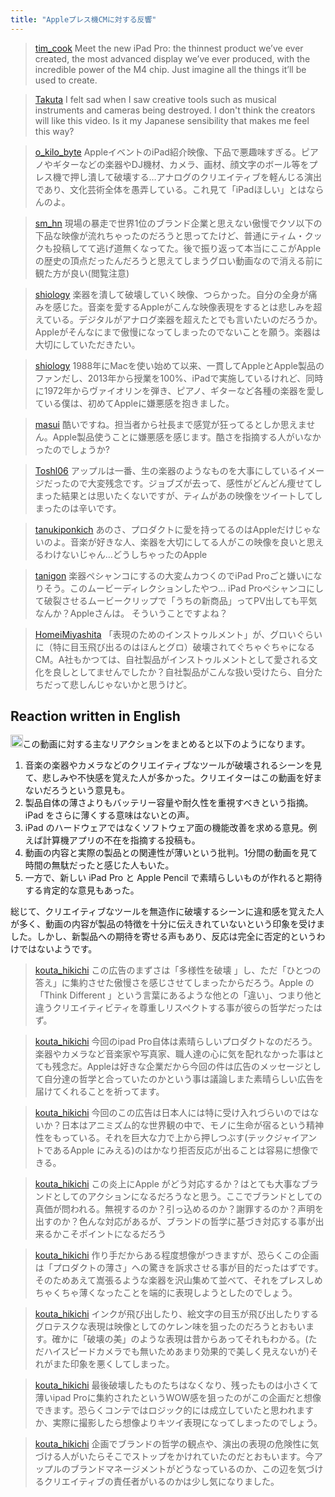 ```yaml
---
title: "Appleプレス機CMに対する反響"
---
```


> [tim_cook](https://twitter.com/tim_cook/status/1787864325258162239) Meet the new iPad Pro: the thinnest product we’ve ever created, the most advanced display we’ve ever produced, with the incredible power of the M4 chip. Just imagine all the things it’ll be used to create.

> [Takuta](https://twitter.com/Takuta/status/1787898004231569432) I felt sad when I saw creative tools such as musical instruments and cameras being destroyed. I don't think the creators will like this video. Is it my Japanese sensibility that makes me feel this way?

> [o_kilo_byte](https://twitter.com/o_kilo_byte/status/1787898022753616384/photo/2) AppleイベントのiPad紹介映像、下品で悪趣味すぎる。ピアノやギターなどの楽器やDJ機材、カメラ、画材、顔文字のボール等をプレス機で押し潰して破壊する…アナログのクリエイティブを軽んじる演出であり、文化芸術全体を愚弄している。これ見て「iPadほしい」とはならんのよ。

> [sm_hn](https://twitter.com/sm_hn/status/1787890500735000892) 現場の暴走で世界1位のブランド企業と思えない傲慢でクソ以下の下品な映像が流れちゃったのだろうと思ってたけど、普通にティム・クックも投稿してて逃げ道無くなってた。後で振り返って本当にここがAppleの歴史の頂点だったんだろうと思えてしまうグロい動画なので消える前に観た方が良い(閲覧注意)

> [shiology](https://twitter.com/shiology/status/1787858071186030832) 楽器を潰して破壊していく映像、つらかった。自分の全身が痛みを感じた。音楽を愛するAppleがこんな映像表現をするとは悲しみを超えている。デジタルがアナログ楽器を超えたとでも言いたいのだろうか。Appleがそんなにまで傲慢になってしまったのでないことを願う。楽器は大切にしていただきたい。

> [shiology](https://twitter.com/shiology/status/1787869458637459649) 1988年にMacを使い始めて以来、一貫してAppleとApple製品のファンだし、2013年から授業を100%、iPadで実施しているけれど、同時に1972年からヴァイオリンを弾き、ピアノ、ギターなど各種の楽器を愛している僕は、初めてAppleに嫌悪感を抱きました。

> [masui](https://twitter.com/masui/status/1787902522520490168) 酷いですね。担当者から社長まで感覚が狂ってるとしか思えません。Apple製品使うことに嫌悪感を感じます。酷さを指摘する人がいなかったのでしょうか?

> [Toshl06](https://twitter.com/Toshl06/status/1787880597005980071) アップルは一番、生の楽器のようなものを大事にしているイメージだったので大変残念です。ジョブズが去って、感性がどんどん痩せてしまった結果とは思いたくないですが、ティムがあの映像をツイートしてしまったのは辛いです。

> [tanukiponkich](https://twitter.com/tanukiponkich/status/1787864325258162239) あのさ、プロダクトに愛を持ってるのはAppleだけじゃないのよ。音楽が好きな人、楽器を大切にしてる人がこの映像を良いと思えるわけないじゃん…どうしちゃったのApple

> [tanigon](https://twitter.com/tanigon/status/1787914803601912065) 楽器ペシャンコにするの大変ムカつくのでiPad Proごと嫌いになりそう。このムービーディレクションしたやつ…
>  iPad Proペシャンコにして破裂させるムービークリップで「うちの新商品」ってPV出しても平気なんか？Appleさんは。 そういうことですよね？

> [HomeiMiyashita](https://twitter.com/HomeiMiyashita/status/1787865748091936851/history) 「表現のためのインストゥルメント」が、グロいぐらいに（特に目玉飛び出るのはほんとグロ）破壊されてぐちゃぐちゃになるCM。A社もかつては、自社製品がインストゥルメントとして愛される文化を良しとしてませんでしたか？自社製品がこんな扱い受けたら、自分たちだって悲しんじゃないかと思うけど。

## Reaction written in English
<img src='https://scrapbox.io/api/pages/nishio/claude/icon' alt='claude.icon' height="19.5"/>この動画に対する主なリアクションをまとめると以下のようになります。
1. 音楽の楽器やカメラなどのクリエイティブなツールが破壊されるシーンを見て、悲しみや不快感を覚えた人が多かった。クリエイターはこの動画を好まないだろうという意見も。
2. 製品自体の薄さよりもバッテリー容量や耐久性を重視すべきという指摘。iPad をさらに薄くする意味はないとの声。
3. iPad のハードウェアではなくソフトウェア面の機能改善を求める意見。例えば計算機アプリの不在を指摘する投稿も。
4. 動画の内容と実際の製品との関連性が薄いという批判。1分間の動画を見て時間の無駄だったと感じた人もいた。
5. 一方で、新しい iPad Pro と Apple Pencil で素晴らしいものが作れると期待する肯定的な意見もあった。

総じて、クリエイティブなツールを無造作に破壊するシーンに違和感を覚えた人が多く、動画の内容が製品の特徴を十分に伝えきれていないという印象を受けました。しかし、新製品への期待を寄せる声もあり、反応は完全に否定的というわけではないようです。


> [kouta_hikichi](https://twitter.com/kouta_hikichi/status/1787864325258162239) この広告のまずさは「多様性を破壊 」し、ただ「ひとつの答え」に集約させた傲慢さを感じさせてしまったからだろう。Apple の「Think Different 」という言葉にあるような他との「違い」、つまり他と違うクリエイティビティを尊重しリスペクトする事が彼らの哲学だったはず。

> [kouta_hikichi](https://twitter.com/kouta_hikichi/status/1787986802030391476) 今回のipad Pro自体は素晴らしいプロダクトなのだろう。楽器やカメラなど音楽家や写真家、職人達の心に気を配れなかった事はとても残念だ。Appleは好きな企業だから今回の件は広告のメッセージとして自分達の哲学と合っていたのかという事は議論しまた素晴らしい広告を届けてくれることを祈ってます。

> [kouta_hikichi](https://twitter.com/kouta_hikichi/status/1787994551648768346) 今回のこの広告は日本人には特に受け入れづらいのではないか？日本はアニミズム的な世界観の中で、モノに生命が宿るという精神性をもっている。それを巨大な力で上から押しつぶす(テックジャイアントであるApple にみえる)のはかなり拒否反応が出ることは容易に想像できる。

> [kouta_hikichi](https://twitter.com/kouta_hikichi/status/1787995682487652371) この炎上にApple がどう対応するか？はとても大事なブランドとしてのアクションになるだろうなと思う。ここでブランドとしての真価が問われる。無視するのか？引っ込めるのか？謝罪するのか？声明を出すのか？色んな対応があるが、ブランドの哲学に基づき対応する事が出来るかこそポイントになるだろう

> [kouta_hikichi](https://twitter.com/kouta_hikichi/status/1788002018101194777) 作り手だからある程度想像がつきますが、恐らくこの企画は「プロダクトの薄さ」への驚きを訴求させる事が目的だったはずです。そのためあえて嵩張るような楽器を沢山集めて並べて、それをプレスしめちゃくちゃ薄くなったことを端的に表現しようとしたのでしょう。

> [kouta_hikichi](https://twitter.com/kouta_hikichi/status/1788003015422791721) インクが飛び出したり、絵文字の目玉が飛び出したりするグロテスクな表現は映像としてのケレン味を狙ったのだろうとおもいます。確かに「破壊の美」のような表現は昔からあってそれもわかる。(ただハイスピードカメラでも無いためあまり効果的で美しく見えないが)それがまた印象を悪くしてしまった。

> [kouta_hikichi](https://twitter.com/kouta_hikichi/status/1788004154901979349) 最後破壊したものたちはなくなり、残ったものは小さくて薄いipad Proに集約されたというWOW感を狙ったのがこの企画だと想像できます。恐らくコンテではロジック的には成立していたと思われますか、実際に撮影したら想像よりキツイ表現になってしまったのでしょう。

> [kouta_hikichi](https://twitter.com/kouta_hikichi/status/1788004741198549435) 企画でブランドの哲学の観点や、演出の表現の危険性に気づける人がいたらそこでストップをかけれていたのだとおもいます。今アップルのブランドマネージメントがどうなっているのか、この辺を気づけるクリエイティブの責任者がいるのかは少し気になりました。

